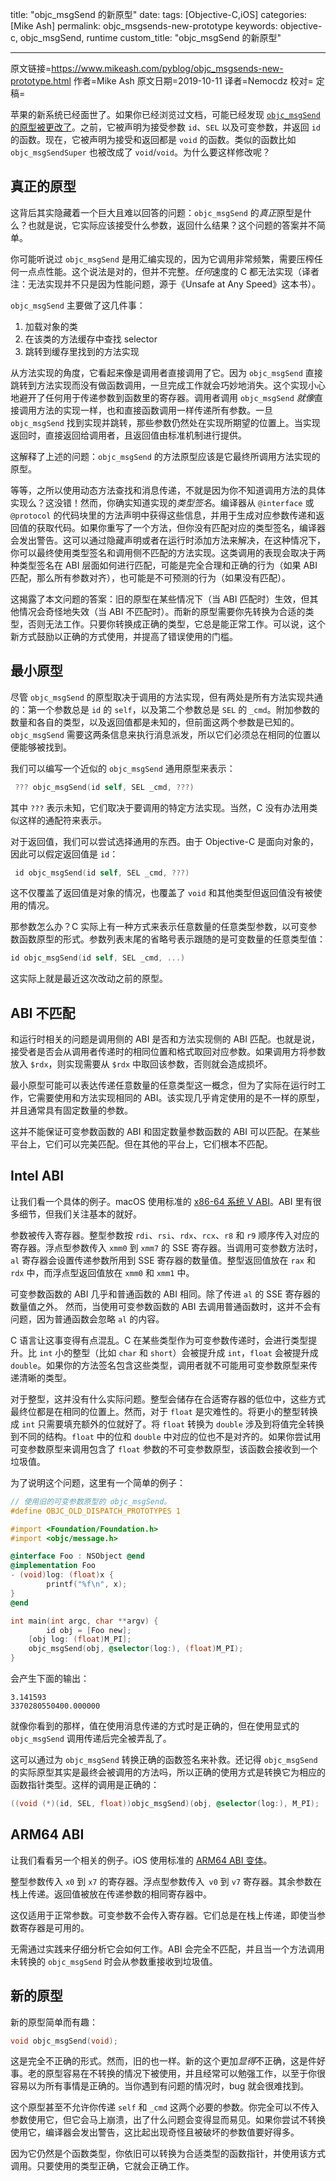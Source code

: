 title: "objc_msgSend 的新原型"
date: 
tags: [Objective-C,iOS]
categories: [Mike Ash]
permalink: objc_msgsends-new-prototype
keywords: objective-c, objc_msgSend, runtime
custom_title: "objc_msgSend 的新原型"

------

原文链接=https://www.mikeash.com/pyblog/objc_msgsends-new-prototype.html
作者=Mike Ash
原文日期=2019-10-11
译者=Nemocdz
校对=
定稿=

 <!--此处开始正文-->

苹果的新系统已经面世了。如果你已经浏览过文档，可能已经发现 [`objc_msgSend` 的原型被更改了](https://developer.apple.com/documentation/objectivec/1456712-objc_msgsend)。之前，它被声明为接受参数 `id`、`SEL` 以及可变参数，并返回 `id` 的函数。现在，它被声明为接受和返回都是 `void` 的函数。类似的函数比如 `objc_msgSendSuper` 也被改成了 `void`/`void`。为什么要这样修改呢？

 <!--more-->

## 真正的原型

这背后其实隐藏着一个巨大且难以回答的问题：`objc_msgSend` 的*真正*原型是什么？也就是说，它实际应该接受什么参数，返回什么结果？这个问题的答案并不简单。

你可能听说过 `objc_msgSend` 是用汇编实现的，因为它调用非常频繁，需要压榨任何一点点性能。这个说法是对的，但并不完整。*任何*速度的 C 都无法实现（译者注：无法实现并不只是因为性能问题，源于《Unsafe at Any Speed》这本书）。

`objc_msgSend` 主要做了这几件事：

1. 加载对象的类
2. 在该类的方法缓存中查找 selector
3. 跳转到缓存里找到的方法实现

从方法实现的角度，它看起来像是调用者直接调用了它。因为 `objc_msgSend` 直接跳转到方法实现而没有做函数调用，一旦完成工作就会巧妙地消失。这个实现小心地避开了任何用于传递参数到函数里的寄存器。调用者调用 `objc_msgSend` *就像*直接调用方法的实现一样，也和直接函数调用一样传递所有参数。一旦 `objc_msgSend` 找到实现并跳转，那些参数仍然处在实现所期望的位置上。当实现返回时，直接返回给调用者，且返回值由标准机制进行提供。

这解释了上述的问题：`objc_msgSend` 的方法原型应该是它最终所调用方法实现的原型。

等等，之所以使用动态方法查找和消息传递，不就是因为你不知道调用方法的具体实现么？这没错！然而，你确实知道实现的*类型签名*。编译器从 `@interface` 或 `@protocol` 的代码块里的方法声明中获得这些信息，并用于生成对应参数传递和返回值的获取代码。如果你重写了一个方法，但你没有匹配对应的类型签名，编译器会发出警告。这可以通过隐藏声明或者在运行时添加方法来解决，在这种情况下，你可以最终使用类型签名和调用侧不匹配的方法实现。这类调用的表现会取决于两种类型签名在 ABI 层面如何进行匹配，可能是完全合理和正确的行为（如果 ABI 匹配，那么所有参数对齐），也可能是不可预测的行为（如果没有匹配）。

这揭露了本文问题的答案：旧的原型在某些情况下（当 ABI 匹配时）生效，但其他情况会奇怪地失效（当 ABI 不匹配时）。而新的原型需要你先转换为合适的类型，否则无法工作。只要你转换成正确的类型，它总是能正常工作。可以说，这个新方式鼓励以正确的方式使用，并提高了错误使用的门槛。

## 最小原型

尽管 `objc_msgSend` 的原型取决于调用的方法实现，但有两处是所有方法实现共通的：第一个参数总是 `id` 的 `self`，以及第二个参数总是 `SEL` 的 `_cmd`。附加参数的数量和各自的类型，以及返回值都是未知的，但前面这两个参数是已知的。`objc_msgSend` 需要这两条信息来执行消息派发，所以它们必须总在相同的位置以便能够被找到。

我们可以编写一个近似的 `objc_msgSend` 通用原型来表示：

```objective-c
 ??? objc_msgSend(id self, SEL _cmd, ???)
```

其中 `???` 表示未知，它们取决于要调用的特定方法实现。当然，C 没有办法用类似这样的通配符来表示。

对于返回值，我们可以尝试选择通用的东西。由于 Objective-C 是面向对象的，因此可以假定返回值是 `id`：

```objective-c
 id objc_msgSend(id self, SEL _cmd, ???)
```

这不仅覆盖了返回值是对象的情况，也覆盖了 `void` 和其他类型但返回值没有被使用的情况。

那参数怎么办？C 实际上有一种方式来表示任意数量的任意类型参数，以可变参数函数原型的形式。参数列表末尾的省略号表示跟随的是可变数量的任意类型值：

```objective-c
id objc_msgSend(id self, SEL _cmd, ...)
```

这实际上就是最近这次改动之前的原型。

## ABI 不匹配

和运行时相关的问题是调用侧的 ABI 是否和方法实现侧的 ABI 匹配。也就是说，接受者是否会从调用者传递时的相同位置和格式取回对应参数。如果调用方将参数放入 `$rdx`，则实现需要从 `$rdx` 中取回该参数，否则就会造成损坏。

最小原型可能可以表达传递任意数量的任意类型这一概念，但为了实际在运行时工作，它需要使用和方法实现相同的 ABI。该实现几乎肯定使用的是不一样的原型，并且通常具有固定数量的参数。

这并不能保证可变参数函数的 ABI 和固定数量参数函数的 ABI 可以匹配。在某些平台上，它们可以完美匹配。但在其他的平台上，它们根本不匹配。

## Intel ABI

让我们看一个具体的例子。macOS 使用标准的 [x86-64 系统 V ABI](https://www.uclibc.org/docs/psABI-x86_64.pdf)。ABI 里有很多细节，但我们关注基本的就好。

参数被传入寄存器。整型参数按 `rdi`、`rsi`、`rdx`、`rcx`、`r8` 和 `r9` 顺序传入对应的寄存器。浮点型参数传入 `xmm0` 到 `xmm7` 的 SSE 寄存器。当调用可变参数方法时，`al` 寄存器会设置传递参数所用到 SSE 寄存器的数量值。整型返回值放在 `rax` 和 `rdx` 中，而浮点型返回值放在 `xmm0` 和 `xmm1` 中。

可变参数函数的 ABI 几乎和普通函数的 ABI 相同。除了传进 `al` 的 SSE 寄存器的数量值之外。 然而，当使用可变参数函数的 ABI 去调用普通函数时，这并不会有问题，因为普通函数会忽略 `al` 的内容。

 C 语言让这事变得有点混乱。C 在某些类型作为可变参数传递时，会进行类型提升。比 `int` 小的整型（比如 `char` 和 `short`）会被提升成 `int`，`float` 会被提升成 `double`。如果你的方法签名包含这些类型，调用者就不可能用可变参数原型来传递清晰的类型。

对于整型，这并没有什么实际问题。整型会储存在合适寄存器的低位中，这些方式最终位都是在相同的位置上。然而，对于 `float` 是灾难性的。将更小的整型转换成 `int` 只需要填充额外的位就好了。将 `float` 转换为 `double` 涉及到将值完全转换到不同的结构。`float` 中的位和 `double` 中对应的位也不是对齐的。如果你尝试用可变参数原型来调用包含了 `float` 参数的不可变参数原型，该函数会接收到一个垃圾值。

为了说明这个问题，这里有一个简单的例子：

```objective-c
// 使用旧的可变参数原型的 objc_msgSend。
#define OBJC_OLD_DISPATCH_PROTOTYPES 1

#import <Foundation/Foundation.h>
#import <objc/message.h>

@interface Foo : NSObject @end
@implementation Foo
- (void)log: (float)x {
		printf("%f\n", x);
}
@end

int main(int argc, char **argv) {
		id obj = [Foo new];
    [obj log: (float)M_PI];
    objc_msgSend(obj, @selector(log:), (float)M_PI);
}
```

会产生下面的输出：

```
3.141593
3370280550400.000000
```

就像你看到的那样，值在使用消息传递的方式时是正确的，但在使用显式的 `objc_msgSend` 调用传递后完全被弄乱了。

这可以通过为 `objc_msgSend` 转换正确的函数签名来补救。还记得 `objc_msgSend` 的实际原型其实是最终会被调用的方法吗，所以正确的使用方式是转换它为相应的函数指针类型。这样的调用是正确的：

```objective-c
((void (*)(id, SEL, float))objc_msgSend)(obj, @selector(log:), M_PI);
```

## ARM64 ABI

让我们看看另一个相关的例子。iOS 使用标准的 [ARM64 ABI 变体](https://developer.apple.com/library/archive/documentation/Xcode/Conceptual/iPhoneOSABIReference/Articles/ARM64FunctionCallingConventions.html)。

整型参数传入 `x0` 到 `x7` 的寄存器。浮点型参数传入` v0` 到 `v7` 寄存器。其余参数在栈上传递。返回值被放在传递参数的相同寄存器中。

这仅适用于正常参数。可变参数不会传入寄存器。它们总是在栈上传递，即使当参数寄存器是可用的。

无需通过实践来仔细分析它会如何工作。ABI 会完全不匹配，并且当一个方法调用未转换的 `objc_msgSend` 时会从参数重接收到垃圾值。

## 新的原型

新的原型简单而有趣：

```objective-c
void objc_msgSend(void);
```

这是完全不正确的形式。然而，旧的也一样。新的这个更加*显得*不正确，这是件好事。老的原型容易在不转换的情况下被使用，并且经常可以勉强工作，以至于你很容易以为所有事情是正确的。当你遇到有问题的情况时，bug 就会很难找到。

这个原型甚至不允许你传递 `self` 和 `_cmd` 这两个必要的参数。你完全可以不传入参数使用它，但它会马上崩溃，出了什么问题会变得显而易见。如果你尝试不转换使用它，编译器会发出警告，这比起出现奇怪且被破坏的参数值要好得多。

因为它仍然是个函数类型，你依旧可以转换为合适类型的函数指针，并使用该方式调用。只要使用的类型正确，它就会正确工作。

